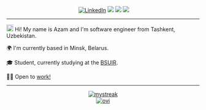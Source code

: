 <p align="center">
<a href="https://github.com/gthanksg"><img src="https://komarev.com/ghpvc/?username=gthanksg&label=Visitors&color=0e75b6&style=flat" alt=""></a>
<a href="https://www.linkedin.com/in/azam-alamov/"><img src="https://img.shields.io/badge/LinkedIn-%230077B5.svg?&style=plastic-square&logo=linkedin&logoColor=white" alt="LinkedIn"></a>
<a href="https://alamov.tech"><img src="https://img.shields.io/badge/Website-FFBE00?style=plaslitc&logo=CodeNewbie&logoColor=black"></a>
<a href="mailto:alamovazamjon@gmail.com"><img src="https://img.shields.io/badge/Gmail-D14836?&style=plastic-square&logo=gmail&logoColor=white"></a>
<a href="https://t.me/gthanksg"><img src="https://img.shields.io/badge/Telegram-0088CC?&style=plastic-square&logo=telegram&logoColor=white"></a>
</p>

<hr>

<img src="https://qpluspicture.oss-cn-beijing.aliyuncs.com/6LjjQA/Hi.gif" alt='Hi' width="18">  Hi! My name is Azam and I'm software engineer from Tashkent, Uzbekistan.

🌍  I'm currently based in Minsk, Belarus.

🎓  Student, currently studying at the <a href="https://bsuir.by/fksis">BSUIR</a>.

👨‍💻  Open to <a href="https://www.youtube.com/watch?v=dQw4w9WgXcQ" traget="_blank">work!</a>

<hr>

<p align="center">
  <a href="https://github.com/gthanksg"><img src="https://github-readme-streak-stats.herokuapp.com/?user=gthanksg&theme=github-dark&hide_border=true&card_width=495" alt="mystreak"/></a><br>
  <a href="https://github.com/gthanksg"><img src="https://github-readme-stats.vercel.app/api/top-langs?username=gthanksg&show_icons=true&locale=en&layout=compact&theme=github_dark&card_width=450&langs_count=6&hide_border=true" alt="ovi" /></a>
</p>
